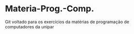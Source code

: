 # Materia-Prog.-Comp.
Git voltado para os exercícios da matérias de programação de computadores da unipar
